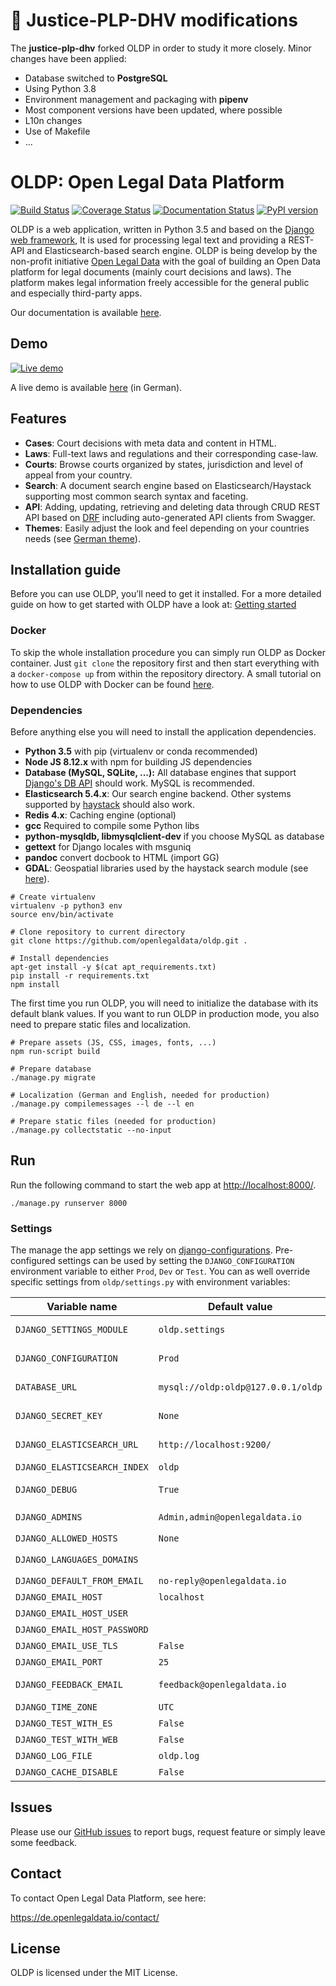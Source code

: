 #  🚧 Justice-PLP-DHV modifications
The **justice-plp-dhv** forked OLDP in order to study it more closely. Minor changes have been applied:

* Database switched to **PostgreSQL**
* Using Python 3.8
* Environment management and packaging with **pipenv**
* Most component versions have been updated, where possible
* L10n changes
* Use of Makefile
* ...


# OLDP: Open Legal Data Platform

[![Build Status](https://travis-ci.org/openlegaldata/oldp.svg?branch=master)](https://travis-ci.org/openlegaldata/oldp)
[![Coverage Status](https://coveralls.io/repos/github/openlegaldata/oldp/badge.svg?branch=master)](https://coveralls.io/github/openlegaldata/oldp?branch=master)
[![Documentation Status](https://readthedocs.org/projects/oldp/badge/?version=latest)](https://oldp.readthedocs.io/en/latest/?badge=latest)
[![PyPI version](https://badge.fury.io/py/oldp.svg)](https://badge.fury.io/py/oldp)

OLDP is a web application, written in Python 3.5 and based on the [Django web framework](https://www.djangoproject.com/),
It is used for processing legal text and providing a REST-API and Elasticsearch-based search engine.
OLDP is being develop by the non-profit initiative [Open Legal Data](https://openlegaldata.io/) with the goal
of building an Open Data platform for legal documents (mainly court decisions and laws).
The platform makes legal information freely accessible for the general public and especially third-party apps.

Our documentation is available [here](https://oldp.readthedocs.io/).

## Demo

[![Live demo](https://github.com/openlegaldata/oldp/raw/master/docs/_static/screenshot.sm.png)](https://github.com/openlegaldata/oldp/raw/master/docs/_static/screenshot.png)

A live demo is available [here](https://de.openlegaldata.io/) (in German).

## Features

- **Cases**: Court decisions with meta data and content in HTML.
- **Laws**: Full-text laws and regulations and their corresponding case-law.
- **Courts**: Browse courts organized by states, jurisdiction and level of appeal from your country.
- **Search**: A document search engine based on Elasticsearch/Haystack supporting most common search syntax and faceting.
- **API**: Adding, updating, retrieving and deleting data through CRUD REST API based on [DRF](https://www.django-rest-framework.org/) including
    auto-generated API clients from Swagger.
- **Themes**: Easily adjust the look and feel depending on your countries needs (see [German theme](https://github.com/openlegaldata/oldp-de)).

## Installation guide

Before you can use OLDP, you’ll need to get it installed.
For a more detailed guide on how to get started with OLDP have a look at:
[Getting started](https://oldp.readthedocs.io/en/latest/getting-started.html)

### Docker

To skip the whole installation procedure you can simply run OLDP as Docker container.
Just `git clone` the repository first and then start everything with a `docker-compose up` from within the repository directory.
A small tutorial on how to use OLDP with Docker can be found [here](https://oldp.readthedocs.io/en/latest/docker.html).

### Dependencies

Before anything else you will need to install the application dependencies.

- **Python 3.5** with pip (virtualenv or conda recommended)
- **Node JS 8.12.x** with npm for building JS dependencies
- **Database (MySQL, SQLite, ...):** All database engines that support
  [Django's DB API](https://docs.djangoproject.com/en/2.1/ref/databases/) should work. MySQL is recommended.
- **Elasticsearch 5.4.x**: Our search engine backend. Other systems supported by [haystack](http://haystacksearch.org/)
  should also work.
- **Redis 4.x**: Caching engine (optional)
- **gcc** Required to compile some Python libs
- **python-mysqldb, libmysqlclient-dev** if you choose MySQL as database
- **gettext** for Django locales with msguniq
- **pandoc** convert docbook to HTML (import GG)
- **GDAL**: Geospatial libraries used by the haystack search module (see
  [here](https://docs.djangoproject.com/en/2.1/ref/contrib/gis/install/geolibs/)).

```
# Create virtualenv
virtualenv -p python3 env
source env/bin/activate

# Clone repository to current directory
git clone https://github.com/openlegaldata/oldp.git .

# Install dependencies
apt-get install -y $(cat apt_requirements.txt)
pip install -r requirements.txt
npm install
```

The first time you run OLDP, you will need to initialize the database with its default blank values. If you want
to run OLDP in production mode, you also need to prepare static files and localization.

```
# Prepare assets (JS, CSS, images, fonts, ...)
npm run-script build

# Prepare database
./manage.py migrate

# Localization (German and English, needed for production)
./manage.py compilemessages --l de --l en

# Prepare static files (needed for production)
./manage.py collectstatic --no-input

```

## Run

Run the following command to start the web app at [http://localhost:8000/](http://localhost:8000/).

```
./manage.py runserver 8000
```

### Settings

The manage the app settings we rely on [django-configurations](https://django-configurations.readthedocs.io/en/stable/).
Pre-configured settings can be used by setting the `DJANGO_CONFIGURATION` environment variable to either `Prod`, `Dev` or `Test`.
You can as well override specific settings from `oldp/settings.py` with environment variables:

| Variable name | Default value | Comment |
| ------------- | ------------- | ------- |
| `DJANGO_SETTINGS_MODULE` | `oldp.settings` | Tell  Django which settings file you want to use (in Python path syntax). |
| `DJANGO_CONFIGURATION` | `Prod` | Choice a predefined class of settings: `Dev`, `Prod` or `Test` |
| `DATABASE_URL` | `mysql://oldp:oldp@127.0.0.1/oldp` | Path to database (usually mysql or sqlite) |
| `DJANGO_SECRET_KEY` | `None` | Set this to a secret value in production mode |
| `DJANGO_ELASTICSEARCH_URL` | `http://localhost:9200/` | Elasticsearch settings (scheme, host, port) |
| `DJANGO_ELASTICSEARCH_INDEX` | `oldp` | Elasticsearch index name |
| `DJANGO_DEBUG` | `True` | Enable to show debugging messages and errors |
| `DJANGO_ADMINS` | `Admin,admin@openlegaldata.io` | Format: `Foo,foo@site.com;Bar,bar@site.com` |
| `DJANGO_ALLOWED_HOSTS` | `None` | Format: `foo.com,bar.net` |
| `DJANGO_LANGUAGES_DOMAINS` | | Format: `{'de.foo.com':'de','fr.foo.com':'fr'}` |
| `DJANGO_DEFAULT_FROM_EMAIL` | `no-reply@openlegaldata.io` | Emails are sent from this address |
| `DJANGO_EMAIL_HOST` | `localhost` | SMTP server |
| `DJANGO_EMAIL_HOST_USER` | | SMTP user |
| `DJANGO_EMAIL_HOST_PASSWORD` | | SMTP password |
| `DJANGO_EMAIL_USE_TLS` | `False` | enable TLS |
| `DJANGO_EMAIL_PORT` | `25` | SMTP port |
| `DJANGO_FEEDBACK_EMAIL` | `feedback@openlegaldata.io` | Messages from feedback widget are sent to this address. |
| `DJANGO_TIME_ZONE` | `UTC` | Time zone |
| `DJANGO_TEST_WITH_ES` | `False` | Run tests that require Elasticsearch |
| `DJANGO_TEST_WITH_WEB` | `False` | Run tests that require web access |
| `DJANGO_LOG_FILE` | `oldp.log` | Name of log file (in logs directory) |
| `DJANGO_CACHE_DISABLE` | `False` | Set to `True` to disable cache (Redis) |



## Issues

Please use our [GitHub issues](https://github.com/openlegaldata/oldp/issues) to report bugs, request feature or simply
leave some feedback.

## Contact

To contact Open Legal Data Platform, see here:

https://de.openlegaldata.io/contact/

## License

OLDP is licensed under the MIT License.
